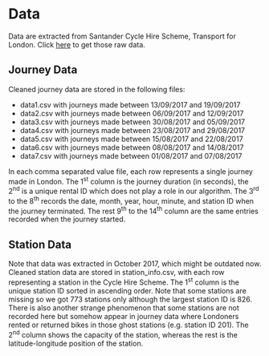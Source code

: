 # Data
Data are extracted from Santander Cycle Hire Scheme, Transport for London. Click [here](http://cycling.data.tfl.gov.uk/) to get those raw data. 

## Journey Data
Cleaned journey data are stored in the following files:
* data1.csv with journeys made between 13/09/2017 and 19/09/2017
* data2.csv with journeys made between 06/09/2017 and 12/09/2017
* data3.csv with journeys made between 30/08/2017 and 05/09/2017
* data4.csv with journeys made between 23/08/2017 and 29/08/2017
* data5.csv with journeys made between 15/08/2017 and 22/08/2017
* data6.csv with journeys made between 08/08/2017 and 14/08/2017
* data7.csv with journeys made between 01/08/2017 and 07/08/2017

In each comma separated value file, each row represents a single journey made in London. The 1<sup>st</sup> column is the journey duration (in seconds), the 2<sup>nd</sup> is a unique rental ID which does not play a role in our algorithm. The 3<sup>rd</sup> to the 8<sup>th</sup> records the date, month, year, hour, minute, and station ID when the journey terminated. The rest 9<sup>th</sup> to the 14<sup>th</sup> column are the same entries recorded when the journey started.

## Station Data

Note that data was extracted in October 2017, which might be outdated now. Cleaned station data are stored in station_info.csv, with each row representing a station in the Cycle Hire Scheme. The 1<sup>st</sup> column is the unique station ID sorted in ascending order. Note that some stations are missing so we got 773 stations only although the largest station ID is 826. There is also another strange phenomenon that some stations are not recorded here but somehow appear in journey data where Londoners rented or returned bikes in those ghost stations (e.g. station ID 201). The 2<sup>nd</sup> column shows the capacity of the station, whereas the rest is the latitude-longitude position of the station.
